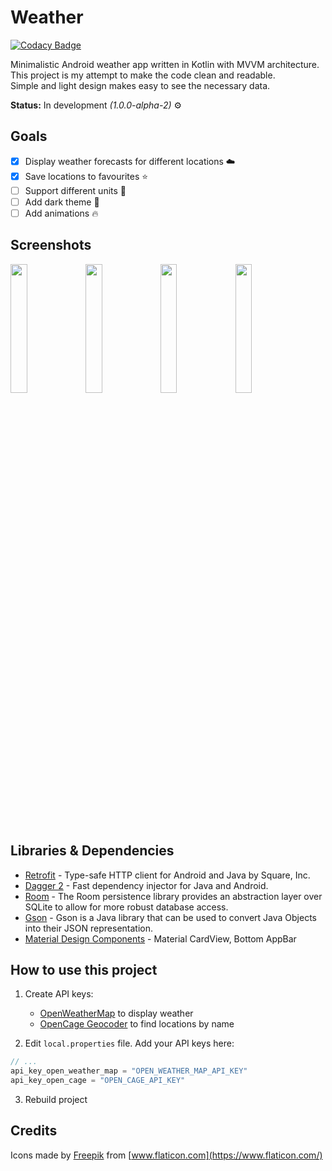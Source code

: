# Weather

[![Codacy Badge](https://api.codacy.com/project/badge/Grade/34e655757758466dbb00961b0c79e7be)](https://app.codacy.com/manual/enxy0/Weather?utm_source=github.com&utm_medium=referral&utm_content=enxy0/Weather&utm_campaign=Badge_Grade_Dashboard)

Minimalistic Android weather app written in Kotlin with MVVM architecture. This project is my attempt to make the code clean and readable.  
Simple and light design makes easy to see the necessary data.

**Status:** In development *(1.0.0-alpha-2)* ⚙️

## Goals
- [x] Display weather forecasts for different locations ☁️
- [x] Save locations to favourites ⭐
- [ ] Support different units 📏
- [ ] Add dark theme 🌙
- [ ] Add animations 🔥

## Screenshots
<img  src="https://raw.githubusercontent.com/enxy0/Weather/development/screenshots/main.jpg?raw=true"  width=23% /> <img  src="https://raw.githubusercontent.com/enxy0/Weather/development/screenshots/favourite.jpg?raw=true"  width=23% /> <img  src="https://raw.githubusercontent.com/enxy0/Weather/development/screenshots/search.jpg?raw=true"  width=23% /> <img  src="https://raw.githubusercontent.com/enxy0/Weather/development/screenshots/settings.jpg?raw=true"  width=23% />

## Libraries & Dependencies
*   [Retrofit](https://github.com/square/retrofit) - Type-safe HTTP client for Android and Java by Square, Inc.
*   [Dagger 2](https://github.com/google/dagger) - Fast dependency injector for Java and Android.
*   [Room](https://developer.android.com/topic/libraries/architecture/room) - The Room persistence library provides an abstraction layer over SQLite to allow for more robust database access.
*   [Gson](https://github.com/google/gson) - Gson is a Java library that can be used to convert Java Objects into their JSON representation.
*   [Material Design Components](https://material.io/develop/android/) - Material CardView, Bottom AppBar

## How to use this project
1.  Create API keys:
    *   [OpenWeatherMap](https://openweathermap.org/api) to display weather
    *   [OpenCage Geocoder](https://opencagedata.com/api) to find locations by name

2.  Edit `local.properties` file. Add your API keys here:

```kotlin
// ...
api_key_open_weather_map = "OPEN_WEATHER_MAP_API_KEY"
api_key_open_cage = "OPEN_CAGE_API_KEY"
```

3.  Rebuild project

## Credits
Icons made by [Freepik](https://www.flaticon.com/authors/freepik) from [www.flaticon.com](https://www.flaticon.com/)
